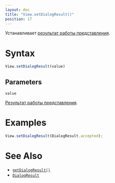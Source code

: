 ```yaml
---
layout: doc
title: "View.setDialogResult()"
position: 17
---
```


Устанавливает [результат работы представления](../DialogResult/).

# Syntax

```js
View.setDialogResult(value)
```

## Parameters

`value`

[Результат работы представления](../DialogResult/).

# Examples

```js
View.setDialogResult(DialogResult.accepted);
```

# See Also

* [`getDialogResult()`](../View.getDialogResult/)
* [`DialogResult`](../DialogResult/)
